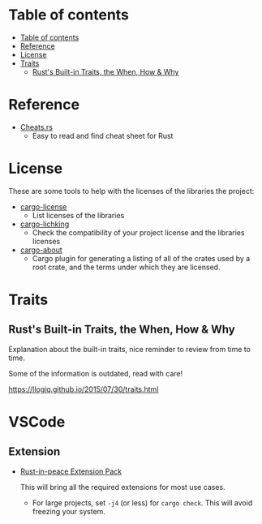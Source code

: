 # Table of contents
- [Table of contents](#table-of-contents)
- [Reference](#reference)
- [License](#license)
- [Traits](#traits)
  - [Rust's Built-in Traits, the When, How & Why](#rusts-built-in-traits-the-when-how--why)

# Reference
- [Cheats.rs](https://cheats.rs/)
  - Easy to read and find cheat sheet for Rust

# License

These are some tools to help with the licenses of the libraries the project:
- [cargo-license](https://crates.io/crates/cargo-license)
  - List licenses of the libraries
- [cargo-lichking](https://crates.io/crates/cargo-lichking)
  - Check the compatibility of your project license and the libraries licenses
- [cargo-about](https://crates.io/crates/cargo-about)
  - Cargo plugin for generating a listing of all of the crates used by a root crate, and the terms under which they are licensed.

# Traits

## Rust's Built-in Traits, the When, How & Why

Explanation about the built-in traits, nice reminder to review from time to time.

Some of the information is outdated, read with care!

https://llogiq.github.io/2015/07/30/traits.html

# VSCode

## Extension

- [Rust-in-peace Extension Pack](https://marketplace.visualstudio.com/items?itemName=gilescope.rust-in-peace)

  This will bring all the required extensions for most use cases.
    - For large projects, set `-j4` (or less) for `cargo check`. This will avoid freezing your system.
